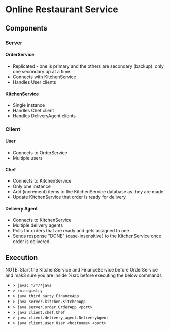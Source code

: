 # Online Restaurant Service

## Components

### Server

#### OrderService

* Replicated - one is primary and the others are secondary (backup). only one secondary up at a
  time.
* Connects with KitchenService
* Handles User clients

#### KitchenService

* Single instance
* Handles Chef client
* Handles DeliveryAgent clients

### Client

#### User

* Connects to OrderService
* Multiple users

#### Chef

* Connects to KitchenService
* Only one instance
* Add (increment) items to the KitchenService database as they are made.
* Update KitchenService that order is ready for delivery

#### Delivery Agent

* Connects to KitchenService
* Multiple delivery agents
* Polls for orders that are ready and gets assigned to one
* Sends response "DONE" (case-insensitive) to the KitchenService once order is delivered

## Execution

NOTE: Start the KitchenService and FinanceService before OrderService and mak3 sure you are inside
%src before executing the below commands

* `> javac */*/*java`
* `> rmiregistry`
* `> java third_party.FinanceApp`
* `> java server.kitchen.KitchenApp`
* `> java server.order.OrderApp <port>`
* `> java client.chef.Chef`
* `> java client.delivery_agent.DeliveryAgent`
* `> java client.user.User <hostname> <port>`
